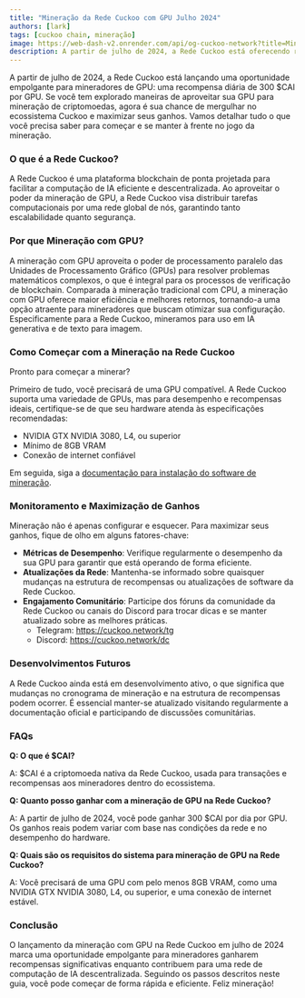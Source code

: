 ```yaml
---
title: "Mineração da Rede Cuckoo com GPU Julho 2024"
authors: [lark]
tags: [cuckoo chain, mineração]
image: https://web-dash-v2.onrender.com/api/og-cuckoo-network?title=Mineração%20da%20Rede%20Cuckoo%20com%20GPU%20Julho%202024
description: A partir de julho de 2024, a Rede Cuckoo está oferecendo recompensas diárias de 300 $CAI por GPU para mineradores. Mergulhe em nosso guia para aprender como configurar seu nó de mineração e começar a ganhar.
---
```


A partir de julho de 2024, a Rede Cuckoo está lançando uma oportunidade empolgante para mineradores de GPU: uma recompensa diária de 300 $CAI por GPU. Se você tem explorado maneiras de aproveitar sua GPU para mineração de criptomoedas, agora é sua chance de mergulhar no ecossistema Cuckoo e maximizar seus ganhos. Vamos detalhar tudo o que você precisa saber para começar e se manter à frente no jogo da mineração.

### O que é a Rede Cuckoo?

A Rede Cuckoo é uma plataforma blockchain de ponta projetada para facilitar a computação de IA eficiente e descentralizada. Ao aproveitar o poder da mineração de GPU, a Rede Cuckoo visa distribuir tarefas computacionais por uma rede global de nós, garantindo tanto escalabilidade quanto segurança.

### Por que Mineração com GPU?

A mineração com GPU aproveita o poder de processamento paralelo das Unidades de Processamento Gráfico (GPUs) para resolver problemas matemáticos complexos, o que é integral para os processos de verificação de blockchain. Comparada à mineração tradicional com CPU, a mineração com GPU oferece maior eficiência e melhores retornos, tornando-a uma opção atraente para mineradores que buscam otimizar sua configuração. Especificamente para a Rede Cuckoo, mineramos para uso em IA generativa e de texto para imagem.

### Como Começar com a Mineração na Rede Cuckoo

Pronto para começar a minerar?

Primeiro de tudo, você precisará de uma GPU compatível. A Rede Cuckoo suporta uma variedade de GPUs, mas para desempenho e recompensas ideais, certifique-se de que seu hardware atenda às especificações recomendadas:

- NVIDIA GTX NVIDIA 3080, L4, ou superior
- Mínimo de 8GB VRAM
- Conexão de internet confiável

Em seguida, siga a [documentação para instalação do software de mineração](/docs/cuckoo-ai/ai-node).

### Monitoramento e Maximização de Ganhos

Mineração não é apenas configurar e esquecer. Para maximizar seus ganhos, fique de olho em alguns fatores-chave:

- **Métricas de Desempenho**: Verifique regularmente o desempenho da sua GPU para garantir que está operando de forma eficiente.
- **Atualizações da Rede**: Mantenha-se informado sobre quaisquer mudanças na estrutura de recompensas ou atualizações de software da Rede Cuckoo.
- **Engajamento Comunitário**: Participe dos fóruns da comunidade da Rede Cuckoo ou canais do Discord para trocar dicas e se manter atualizado sobre as melhores práticas.
  - Telegram: https://cuckoo.network/tg
  - Discord: https://cuckoo.network/dc

### Desenvolvimentos Futuros

A Rede Cuckoo ainda está em desenvolvimento ativo, o que significa que mudanças no cronograma de mineração e na estrutura de recompensas podem ocorrer. É essencial manter-se atualizado visitando regularmente a documentação oficial e participando de discussões comunitárias.

### FAQs

**Q: O que é $CAI?**

A: $CAI é a criptomoeda nativa da Rede Cuckoo, usada para transações e recompensas aos mineradores dentro do ecossistema.

**Q: Quanto posso ganhar com a mineração de GPU na Rede Cuckoo?**

A: A partir de julho de 2024, você pode ganhar 300 $CAI por dia por GPU. Os ganhos reais podem variar com base nas condições da rede e no desempenho do hardware.

**Q: Quais são os requisitos do sistema para mineração de GPU na Rede Cuckoo?**

A: Você precisará de uma GPU com pelo menos 8GB VRAM, como uma NVIDIA GTX NVIDIA 3080, L4, ou superior, e uma conexão de internet estável.

### Conclusão

O lançamento da mineração com GPU na Rede Cuckoo em julho de 2024 marca uma oportunidade empolgante para mineradores ganharem recompensas significativas enquanto contribuem para uma rede de computação de IA descentralizada. Seguindo os passos descritos neste guia, você pode começar de forma rápida e eficiente. Feliz mineração!
